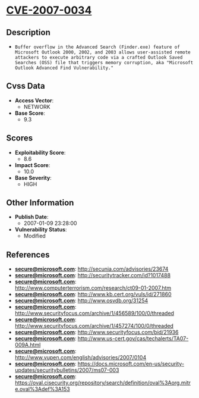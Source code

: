 
# [CVE-2007-0034](https://cve.mitre.org/cgi-bin/cvename.cgi?name=CVE-2007-0034)

## Description

- `Buffer overflow in the Advanced Search (Finder.exe) feature of Microsoft Outlook 2000, 2002, and 2003 allows user-assisted remote attackers to execute arbitrary code via a crafted Outlook Saved Searches (OSS) file that triggers memory corruption, aka "Microsoft Outlook Advanced Find Vulnerability."`

## Cvss Data

- **Access Vector**:
  - NETWORK
- **Base Score**:
  - 9.3

## Scores

- **Exploitability Score**:
  - 8.6
- **Impact Score**:
  - 10.0
- **Base Severity**:
  - HIGH

## Other Information

- **Publish Date**:
  - 2007-01-09 23:28:00
- **Vulnerability Status**:
  - Modified

## References

- **secure@microsoft.com**: http://secunia.com/advisories/23674
- **secure@microsoft.com**: http://securitytracker.com/id?1017488
- **secure@microsoft.com**: http://www.computerterrorism.com/research/ct09-01-2007.htm
- **secure@microsoft.com**: http://www.kb.cert.org/vuls/id/271860
- **secure@microsoft.com**: http://www.osvdb.org/31254
- **secure@microsoft.com**: http://www.securityfocus.com/archive/1/456589/100/0/threaded
- **secure@microsoft.com**: http://www.securityfocus.com/archive/1/457274/100/0/threaded
- **secure@microsoft.com**: http://www.securityfocus.com/bid/21936
- **secure@microsoft.com**: http://www.us-cert.gov/cas/techalerts/TA07-009A.html
- **secure@microsoft.com**: http://www.vupen.com/english/advisories/2007/0104
- **secure@microsoft.com**: https://docs.microsoft.com/en-us/security-updates/securitybulletins/2007/ms07-003
- **secure@microsoft.com**: https://oval.cisecurity.org/repository/search/definition/oval%3Aorg.mitre.oval%3Adef%3A153
